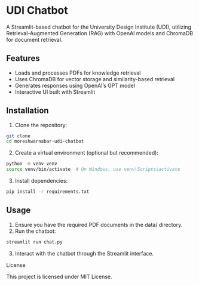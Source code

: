 # UDI Chatbot

A Streamlit-based chatbot for the University Design Institute (UDI), utilizing Retrieval-Augmented Generation (RAG) with OpenAI models and ChromaDB for document retrieval.

## Features
- Loads and processes PDFs for knowledge retrieval
-	Uses ChromaDB for vector storage and similarity-based retrieval
-	Generates responses using OpenAI’s GPT model
-	Interactive UI built with Streamlit

## Installation
1. Clone the repository:
```bash
git clone 
cd moreshwarnabar-udi-chatbot
```
2. Create a virtual environment (optional but recommended):
```bash
python -m venv venv
source venv/bin/activate  # On Windows, use venv\Scripts\activate
```
3. Install dependencies:
```bash
pip install -r requirements.txt
```

## Usage
1. Ensure you have the required PDF documents in the data/ directory.
2. Run the chatbot:
```bash
streamlit run chat.py
```
3. Interact with the chatbot through the Streamlit interface.

License

This project is licensed under MIT License.
